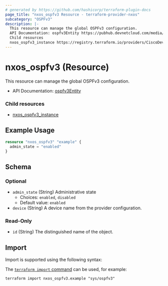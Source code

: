 ```yaml
---
# generated by https://github.com/hashicorp/terraform-plugin-docs
page_title: "nxos_ospfv3 Resource - terraform-provider-nxos"
subcategory: "OSPFv3"
description: |-
  This resource can manage the global OSPFv3 configuration.
  API Documentation: ospfv3Entity https://pubhub.devnetcloud.com/media/dme-docs-10-2-2/docs/Routing%20and%20Forwarding/ospfv3:Entity/
  Child resources
  nxos_ospfv3_instance https://registry.terraform.io/providers/CiscoDevNet/nxos/latest/docs/resources/ospfv3_instance
---
```


# nxos_ospfv3 (Resource)

This resource can manage the global OSPFv3 configuration.

- API Documentation: [ospfv3Entity](https://pubhub.devnetcloud.com/media/dme-docs-10-2-2/docs/Routing%20and%20Forwarding/ospfv3:Entity/)

### Child resources

- [nxos_ospfv3_instance](https://registry.terraform.io/providers/CiscoDevNet/nxos/latest/docs/resources/ospfv3_instance)

## Example Usage

```terraform
resource "nxos_ospfv3" "example" {
  admin_state = "enabled"
}
```

<!-- schema generated by tfplugindocs -->
## Schema

### Optional

- `admin_state` (String) Administrative state
  - Choices: `enabled`, `disabled`
  - Default value: `enabled`
- `device` (String) A device name from the provider configuration.

### Read-Only

- `id` (String) The distinguished name of the object.

## Import

Import is supported using the following syntax:

The [`terraform import` command](https://developer.hashicorp.com/terraform/cli/commands/import) can be used, for example:

```shell
terraform import nxos_ospfv3.example "sys/ospfv3"
```
